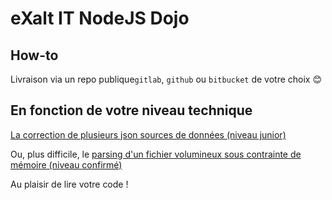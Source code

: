 # eXalt IT NodeJS Dojo

## How-to

Livraison via un repo publique`gitlab`, `github` ou `bitbucket` de votre choix 😊


## En fonction de votre niveau technique

[La correction de plusieurs json sources de données \(niveau junior\)](/data_correction_junior)

Ou, plus difficile, le [parsing d'un fichier volumineux sous contrainte de mémoire \(niveau confirmé\)](/bigparsing_confirmed)


Au plaisir de lire votre code !

